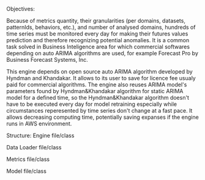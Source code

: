Objectives:

Because of metrics quantity, their granularities (per domains, datasets, patternIds, behaviors, etc.), and number of analysed domains,
hundreds of time series must be monitored every day for making their futures values prediction and therefore recognizing potential
anomalies. It is a common task solved in Business Inteligence area for which commercial softwares depending on auto ARIMA algorithms 
are used, for example Forecast Pro by Business Forecast Systems, Inc.

This engine depends on open source auto ARIMA algorithm developed by Hyndman and Khandakar. It allows to its user to save for licence
fee usualy paid for commercial algorithms. The engine also reuses ARIMA model's parameters found by Hyndman&Khandakar algorithm for
static ARIMA model for a defined time, so the Hyndman&Khandakar algorithm doesn't have to be executed every day for model retraining
especially while circumstances reperesented by time series don't change at a fast pace. It allows decreasing computing time, potentially
saving expanses if the engine runs in AWS environment.

Structure:
Engine file/class


Data Loader file/class


Metrics file/class


Model file/class

